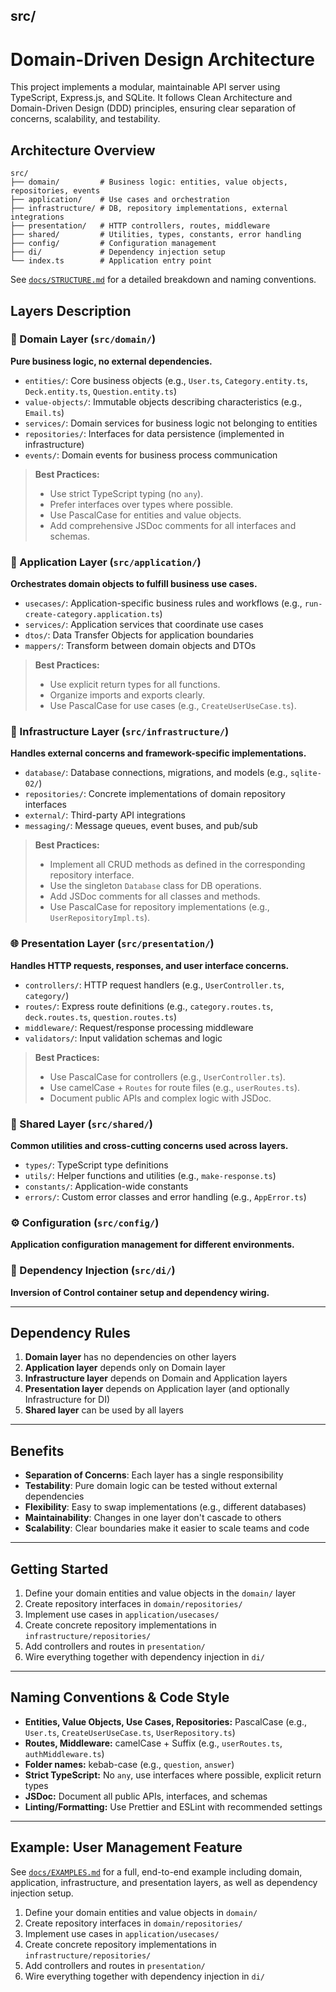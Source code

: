 src/
---
# Domain-Driven Design Architecture

This project implements a modular, maintainable API server using TypeScript, Express.js, and SQLite. It follows Clean Architecture and Domain-Driven Design (DDD) principles, ensuring clear separation of concerns, scalability, and testability.

## Architecture Overview

```
src/
├── domain/         # Business logic: entities, value objects, repositories, events
├── application/    # Use cases and orchestration
├── infrastructure/ # DB, repository implementations, external integrations
├── presentation/   # HTTP controllers, routes, middleware
├── shared/         # Utilities, types, constants, error handling
├── config/         # Configuration management
├── di/             # Dependency injection setup
└── index.ts        # Application entry point
```

See [`docs/STRUCTURE.md`](STRUCTURE.md) for a detailed breakdown and naming conventions.

## Layers Description

### 🎯 Domain Layer (`src/domain/`)
**Pure business logic, no external dependencies.**

- `entities/`: Core business objects (e.g., `User.ts`, `Category.entity.ts`, `Deck.entity.ts`, `Question.entity.ts`)
- `value-objects/`: Immutable objects describing characteristics (e.g., `Email.ts`)
- `services/`: Domain services for business logic not belonging to entities
- `repositories/`: Interfaces for data persistence (implemented in infrastructure)
- `events/`: Domain events for business process communication

> **Best Practices:**
> - Use strict TypeScript typing (no `any`).
> - Prefer interfaces over types where possible.
> - Use PascalCase for entities and value objects.
> - Add comprehensive JSDoc comments for all interfaces and schemas.

### 🚀 Application Layer (`src/application/`)
**Orchestrates domain objects to fulfill business use cases.**

- `usecases/`: Application-specific business rules and workflows (e.g., `run-create-category.application.ts`)
- `services/`: Application services that coordinate use cases
- `dtos/`: Data Transfer Objects for application boundaries
- `mappers/`: Transform between domain objects and DTOs

> **Best Practices:**
> - Use explicit return types for all functions.
> - Organize imports and exports clearly.
> - Use PascalCase for use cases (e.g., `CreateUserUseCase.ts`).

### 🔧 Infrastructure Layer (`src/infrastructure/`)
**Handles external concerns and framework-specific implementations.**

- `database/`: Database connections, migrations, and models (e.g., `sqlite-02/`)
- `repositories/`: Concrete implementations of domain repository interfaces
- `external/`: Third-party API integrations
- `messaging/`: Message queues, event buses, and pub/sub

> **Best Practices:**
> - Implement all CRUD methods as defined in the corresponding repository interface.
> - Use the singleton `Database` class for DB operations.
> - Add JSDoc comments for all classes and methods.
> - Use PascalCase for repository implementations (e.g., `UserRepositoryImpl.ts`).

### 🌐 Presentation Layer (`src/presentation/`)
**Handles HTTP requests, responses, and user interface concerns.**

- `controllers/`: HTTP request handlers (e.g., `UserController.ts`, `category/`)
- `routes/`: Express route definitions (e.g., `category.routes.ts`, `deck.routes.ts`, `question.routes.ts`)
- `middleware/`: Request/response processing middleware
- `validators/`: Input validation schemas and logic

> **Best Practices:**
> - Use PascalCase for controllers (e.g., `UserController.ts`).
> - Use camelCase + `Routes` for route files (e.g., `userRoutes.ts`).
> - Document public APIs and complex logic with JSDoc.

### 🔄 Shared Layer (`src/shared/`)
**Common utilities and cross-cutting concerns used across layers.**

- `types/`: TypeScript type definitions
- `utils/`: Helper functions and utilities (e.g., `make-response.ts`)
- `constants/`: Application-wide constants
- `errors/`: Custom error classes and error handling (e.g., `AppError.ts`)

### ⚙️ Configuration (`src/config/`)
**Application configuration management for different environments.**

### 💉 Dependency Injection (`src/di/`)
**Inversion of Control container setup and dependency wiring.**

---

## Dependency Rules

1. **Domain layer** has no dependencies on other layers
2. **Application layer** depends only on Domain layer
3. **Infrastructure layer** depends on Domain and Application layers
4. **Presentation layer** depends on Application layer (and optionally Infrastructure for DI)
5. **Shared layer** can be used by all layers

---

## Benefits

- **Separation of Concerns**: Each layer has a single responsibility
- **Testability**: Pure domain logic can be tested without external dependencies
- **Flexibility**: Easy to swap implementations (e.g., different databases)
- **Maintainability**: Changes in one layer don't cascade to others
- **Scalability**: Clear boundaries make it easier to scale teams and code

---

## Getting Started

1. Define your domain entities and value objects in the `domain/` layer
2. Create repository interfaces in `domain/repositories/`
3. Implement use cases in `application/usecases/`
4. Create concrete repository implementations in `infrastructure/repositories/`
5. Add controllers and routes in `presentation/`
6. Wire everything together with dependency injection in `di/`

---

## Naming Conventions & Code Style

- **Entities, Value Objects, Use Cases, Repositories:** PascalCase (e.g., `User.ts`, `CreateUserUseCase.ts`, `UserRepository.ts`)
- **Routes, Middleware:** camelCase + Suffix (e.g., `userRoutes.ts`, `authMiddleware.ts`)
- **Folder names:** kebab-case (e.g., `question`, `answer`)
- **Strict TypeScript:** No `any`, use interfaces where possible, explicit return types
- **JSDoc:** Document all public APIs, interfaces, and schemas
- **Linting/Formatting:** Use Prettier and ESLint with recommended settings

---

## Example: User Management Feature

See [`docs/EXAMPLES.md`](EXAMPLES.md) for a full, end-to-end example including domain, application, infrastructure, and presentation layers, as well as dependency injection setup.

1. Define your domain entities and value objects in `domain/`
2. Create repository interfaces in `domain/repositories/`
3. Implement use cases in `application/usecases/`
4. Create concrete repository implementations in `infrastructure/repositories/`
5. Add controllers and routes in `presentation/`
6. Wire everything together with dependency injection in `di/`

